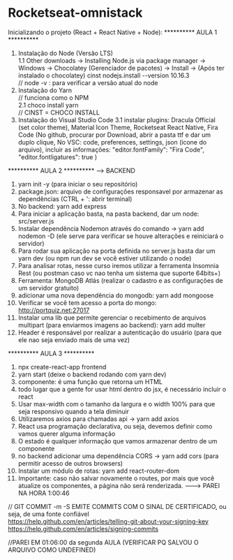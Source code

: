 # Rocketseat-omnistack



Inicializando o projeto (React + React Native + Node):
********** AULA 1 **********  
1. Instalação do Node (Versão LTS) <br>
1.1 Other downloads -> Installing Node.js via package manager -> Windows -> Chocolatey (Gerenciador de pacotes) -> Install -> (Após ter instalado o chocolatey) cinst nodejs.install --version 10.16.3
<br>// node -v : para verificar a versão atual do node
2. Instalação do Yarn  <br>// funciona como o NPM<br>
2.1 choco install yarn <br>// CINST = CHOCO INSTALL
3. Instalação do Visual Studio Code
3.1 instalar plugins: Dracula Official (set color theme), Material Icon Theme, Rocketseat React Native, Fira Code (No github, procurar por Download, abrir a pasta ttf e dar um duplo clique, No VSC: code, preferences, settings, json (icone do arquivo), incluir as informações: "editor.fontFamily": "Fira Code", "editor.fontligatures": true )

********** AULA 2 ********** 
--> BACKEND 
1. yarn init -y (para iniciar o seu repositório)
2. package.json: arquivo de configurações responsavel por armazenar as dependências (CTRL + ': abrir terminal)
3. No backend: yarn add express
4. Para iniciar a aplicação basta, na pasta backend, dar um node: src/server.js
5. Instalar dependência Nodemon através do comando -> yarn add nodemon -D (ele serve para verificar se houve alterações e reiniciará o servidor)
6. Para rodar sua aplicação na porta definida no server.js basta dar um yarn dev (ou npm run dev se você estiver utilizando o node)
7. Para analisar rotas, nesse curso iremos utilizar a ferramenta Insomnia Rest (ou postman caso vc nao tenha um sistema que suporte 64bits+)
8. Ferramenta: MongoDB Atlás (realizar o cadastro e as configurações de um servidor gratuito)
9. adicionar uma nova dependência do mongodb: yarn add mongoose 
10. Verificar se você tem acesso a porta do mongo: http://portquiz.net:27017 
11. Instalar uma lib que permite gerenciar o recebimento de arquivos multipart (para enviarmos imagens ao backend): yarn add multer
12. Header é responsável por realizar a autenticação do usuário (para que ele nao seja enviado mais de uma vez)


********** AULA 3 **********
1. npx create-react-app frontend
2. yarn start (deixe o backend rodando com yarn dev)
3. componente: é uma função que retorna um HTML
4. todo lugar que a gente for usar html dentro do jsx, é necessário incluir o react
5. Usar max-width com o tamanho da largura e o width 100% para que seja responsivo quando a tela diminuir
6. Utilizaremos axios para chamadas api -> yarn add axios
7. React usa programação declarativa, ou seja, devemos definir como vamos querer alguma informação
8. O estado é qualquer informação que vamos armazenar dentro de um componente
9. no backend adicionar uma dependência CORS -> yarn add cors (para permitir acesso de outros browsers)
10. Instalar um módulo de rotas: yarn add react-router-dom
11. Importante: caso não salvar novamente o routes, por mais que você atualize os componentes, a página não
será renderizada.
---> PAREI NA HORA 1:00:46

// GIT COMMIT -m -S         EMITE COMMITS COM O SINAL DE CERTIFICADO, ou seja, de uma fonte confiável    <br>https://help.github.com/en/articles/telling-git-about-your-signing-key
<br>https://help.github.com/en/articles/signing-commits


//PAREI EM 01:06:00 da segunda AULA (VERIFICAR PQ SALVOU O ARQUIVO COMO UNDEFINED)